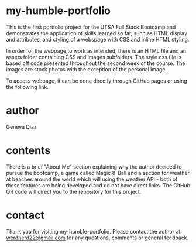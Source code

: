 # my-humble-portfolio

This is the first portfolio project for the UTSA Full Stack Bootcamp and demonstrates the application of skills learned so far, such as HTML display and attributes, and styling of a webspage with CSS and inline HTML styling.

In order for the webpage to work as intended, there is an HTML file and an assets folder containing CSS and images subfolders. The style.css file is based off code presented throughout the second week of the course. The images are stock photos with the exception of the personal image.

To access webpage, it can be done directly through GitHub pages or using the following link.

# author

Geneva Diaz

# contents

There is a brief "About Me" section explaining why the author decided to pursue the bootcamp, a game called Magic 8-Ball and a section for weather at beaches around the world which will using the weather API - both of these features are being developed and do not have direct links. The GitHub QR code will direct you to the repository for this project.

# contact

Thank you for visiting my-humble-portfolio. Please contact the author at werdnerd22@gmail.com for any questions, comments or general feedback.
